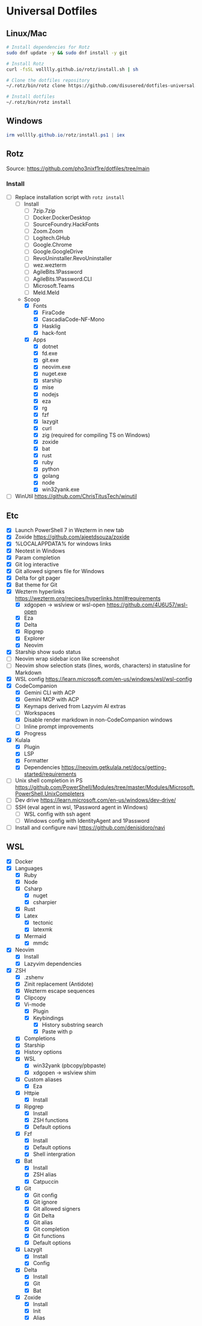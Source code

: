 # Universal Dotfiles

## Linux/Mac

```sh
# Install dependencies for Rotz
sudo dnf update -y && sudo dnf install -y git

# Install Rotz
curl -fsSL volllly.github.io/rotz/install.sh | sh

# Clone the dotfiles repository
~/.rotz/bin/rotz clone https://github.com/disusered/dotfiles-universal.git

# Install dotfiles
~/.rotz/bin/rotz install
```

## Windows

```powershell
irm volllly.github.io/rotz/install.ps1 | iex
```

## Rotz

Source: <https://github.com/pho3nixf1re/dotfiles/tree/main>

### Install

- [ ] Replace installation script with `rotz install`
  - [ ] Install
    - [ ] 7zip.7zip
    - [ ] Docker.DockerDesktop
    - [ ] SourceFoundry.HackFonts
    - [ ] Zoom.Zoom
    - [ ] Logitech.GHub
    - [ ] Google.Chrome
    - [ ] Google.GoogleDrive
    - [ ] RevoUninstaller.RevoUninstaller
    - [ ] wez.wezterm
    - [ ] AgileBits.1Password
    - [ ] AgileBits.1Password.CLI
    - [ ] Microsoft.Teams
    - [ ] Meld.Meld
  - Scoop
    - [x] Fonts
      - [x] FiraCode
      - [x] CascadiaCode-NF-Mono
      - [x] Hasklig
      - [x] hack-font
    - [x] Apps
      - [x] dotnet
      - [x] fd.exe
      - [x] git.exe
      - [x] neovim.exe
      - [x] nuget.exe
      - [x] starship
      - [x] mise
      - [x] nodejs
      - [x] eza
      - [x] rg
      - [x] fzf
      - [x] lazygit
      - [x] curl
      - [x] zig (required for compiling TS on Windows)
      - [x] zoxide
      - [x] bat
      - [x] rust
      - [x] ruby
      - [x] python
      - [x] golang
      - [x] node
      - [x] win32yank.exe
- [ ] WinUtil <https://github.com/ChrisTitusTech/winutil>

## Etc

- [x] Launch PowerShell 7 in Wezterm in new tab
- [x] Zoxide <https://github.com/ajeetdsouza/zoxide>
- [x] %LOCALAPPDATA% for windows links
- [x] Neotest in Windows
- [x] Param completion
- [x] Git log interactive
- [x] Git allowed signers file for Windows
- [x] Delta for git pager
- [x] Bat theme for Git
- [x] Wezterm hyperlinks <https://wezterm.org/recipes/hyperlinks.html#requirements>
  - [x] xdgopen -> wslview or wsl-open <https://github.com/4U6U57/wsl-open>
  - [x] Eza
  - [x] Delta
  - [x] Ripgrep
  - [x] Explorer
  - [x] Neovim
- [x] Starship show sudo status
- [ ] Neovim wrap sidebar icon like screenshot
- [ ] Neovim show selection stats (lines, words, characters) in statusline for Markdown
- [x] WSL config <https://learn.microsoft.com/en-us/windows/wsl/wsl-config>
- [x] CodeCompanion
  - [x] Gemini CLI with ACP
  - [x] Gemini MCP with ACP
  - [x] Keymaps derived from Lazyvim AI extras
  - [ ] Workspaces
  - [x] Disable render markdown in non-CodeCompanion windows
  - [ ] Inline prompt improvements
  - [x] Progress
- [x] Kulala
  - [x] Plugin
  - [x] LSP
  - [x] Formatter
  - [x] Dependencies <https://neovim.getkulala.net/docs/getting-started/requirements>
- [ ] Unix shell completion in PS <https://github.com/PowerShell/Modules/tree/master/Modules/Microsoft.PowerShell.UnixCompleters>
- [ ] Dev drive <https://learn.microsoft.com/en-us/windows/dev-drive/>
- [ ] SSH (eval agent in wsl, 1Password agent in Windows)
  - [ ] WSL config with ssh agent
  - [ ] Windows config with IdentityAgent and 1Password
- [ ] Install and configure navi <https://github.com/denisidoro/navi>

## WSL

- [x] Docker
- [x] Languages
  - [x] Ruby
  - [x] Node
  - [x] Csharp
    - [x] nuget
    - [x] csharpier
  - [x] Rust
  - [x] Latex
    - [x] tectonic
    - [x] latexmk
  - [x] Mermaid
    - [x] mmdc
- [x] Neovim
  - [x] Install
  - [x] Lazyvim dependencies
- [x] ZSH
  - [x] .zshenv
  - [x] Zinit replacement (Antidote)
  - [x] Wezterm escape sequences
  - [x] Clipcopy
  - [x] Vi-mode
    - [x] Plugin
    - [x] Keybindings
      - [x] History substring search
      - [x] Paste with p
  - [x] Completions
  - [x] Starship
  - [x] History options
  - [x] WSL
    - [x] win32yank (pbcopy/pbpaste)
    - [x] xdgopen -> wslview shim
  - [x] Custom aliases
    - [x] Eza
  - [x] Httpie
    - [x] Install
  - [x] Ripgrep
    - [x] Install
    - [x] ZSH functions
    - [x] Default options
  - [x] Fzf
    - [x] Install
    - [x] Default options
    - [x] Shell intergration
  - [x] Bat
    - [x] Install
    - [x] ZSH alias
    - [x] Catpuccin
  - [x] Git
    - [x] Git config
    - [x] Git ignore
    - [x] Git allowed signers
    - [x] Git Delta
    - [x] Git alias
    - [x] Git completion
    - [x] Git functions
    - [x] Default options
  - [x] Lazygit
    - [x] Install
    - [x] Config
  - [x] Delta
    - [x] Install
    - [x] Git
    - [x] Bat
  - [x] Zoxide
    - [x] Install
    - [x] Init
    - [x] Alias
